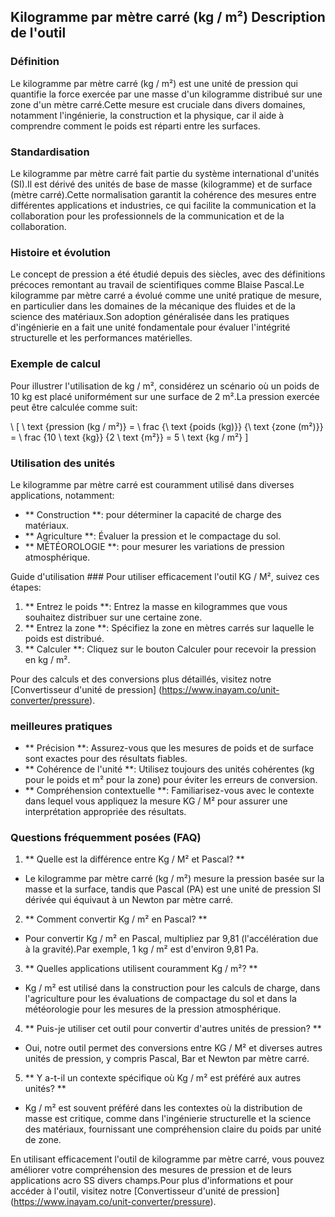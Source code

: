 ## Kilogramme par mètre carré (kg / m²) Description de l'outil

### Définition
Le kilogramme par mètre carré (kg / m²) est une unité de pression qui quantifie la force exercée par une masse d'un kilogramme distribué sur une zone d'un mètre carré.Cette mesure est cruciale dans divers domaines, notamment l'ingénierie, la construction et la physique, car il aide à comprendre comment le poids est réparti entre les surfaces.

### Standardisation
Le kilogramme par mètre carré fait partie du système international d'unités (SI).Il est dérivé des unités de base de masse (kilogramme) et de surface (mètre carré).Cette normalisation garantit la cohérence des mesures entre différentes applications et industries, ce qui facilite la communication et la collaboration pour les professionnels de la communication et de la collaboration.

### Histoire et évolution
Le concept de pression a été étudié depuis des siècles, avec des définitions précoces remontant au travail de scientifiques comme Blaise Pascal.Le kilogramme par mètre carré a évolué comme une unité pratique de mesure, en particulier dans les domaines de la mécanique des fluides et de la science des matériaux.Son adoption généralisée dans les pratiques d'ingénierie en a fait une unité fondamentale pour évaluer l'intégrité structurelle et les performances matérielles.

### Exemple de calcul
Pour illustrer l'utilisation de kg / m², considérez un scénario où un poids de 10 kg est placé uniformément sur une surface de 2 m².La pression exercée peut être calculée comme suit:

\ [
\ text {pression (kg / m²)} = \ frac {\ text {poids (kg)}} {\ text {zone (m²)}} = \ frac {10 \ text {kg}} {2 \ text {m²}} = 5 \ text {kg / m²}
\]

### Utilisation des unités
Le kilogramme par mètre carré est couramment utilisé dans diverses applications, notamment:
- ** Construction **: pour déterminer la capacité de charge des matériaux.
- ** Agriculture **: Évaluer la pression et le compactage du sol.
- ** MÉTÉOROLOGIE **: pour mesurer les variations de pression atmosphérique.

Guide d'utilisation ###
Pour utiliser efficacement l'outil KG / M², suivez ces étapes:
1. ** Entrez le poids **: Entrez la masse en kilogrammes que vous souhaitez distribuer sur une certaine zone.
2. ** Entrez la zone **: Spécifiez la zone en mètres carrés sur laquelle le poids est distribué.
3. ** Calculer **: Cliquez sur le bouton Calculer pour recevoir la pression en kg / m².

Pour des calculs et des conversions plus détaillés, visitez notre [Convertisseur d'unité de pression] (https://www.inayam.co/unit-converter/pressure).

### meilleures pratiques
- ** Précision **: Assurez-vous que les mesures de poids et de surface sont exactes pour des résultats fiables.
- ** Cohérence de l'unité **: Utilisez toujours des unités cohérentes (kg pour le poids et m² pour la zone) pour éviter les erreurs de conversion.
- ** Compréhension contextuelle **: Familiarisez-vous avec le contexte dans lequel vous appliquez la mesure KG / M² pour assurer une interprétation appropriée des résultats.

### Questions fréquemment posées (FAQ)

1. ** Quelle est la différence entre Kg / M² et Pascal? **
- Le kilogramme par mètre carré (kg / m²) mesure la pression basée sur la masse et la surface, tandis que Pascal (PA) est une unité de pression SI dérivée qui équivaut à un Newton par mètre carré.

2. ** Comment convertir Kg / m² en Pascal? **
- Pour convertir Kg / m² en Pascal, multipliez par 9,81 (l'accélération due à la gravité).Par exemple, 1 kg / m² est d'environ 9,81 Pa.

3. ** Quelles applications utilisent couramment Kg / m²? **
- Kg / m² est utilisé dans la construction pour les calculs de charge, dans l'agriculture pour les évaluations de compactage du sol et dans la météorologie pour les mesures de la pression atmosphérique.

4. ** Puis-je utiliser cet outil pour convertir d'autres unités de pression? **
- Oui, notre outil permet des conversions entre KG / M² et diverses autres unités de pression, y compris Pascal, Bar et Newton par mètre carré.

5. ** Y a-t-il un contexte spécifique où Kg / m² est préféré aux autres unités? **
- Kg / m² est souvent préféré dans les contextes où la distribution de masse est critique, comme dans l'ingénierie structurelle et la science des matériaux, fournissant une compréhension claire du poids par unité de zone.

En utilisant efficacement l'outil de kilogramme par mètre carré, vous pouvez améliorer votre compréhension des mesures de pression et de leurs applications acro SS divers champs.Pour plus d'informations et pour accéder à l'outil, visitez notre [Convertisseur d'unité de pression] (https://www.inayam.co/unit-converter/pressure).